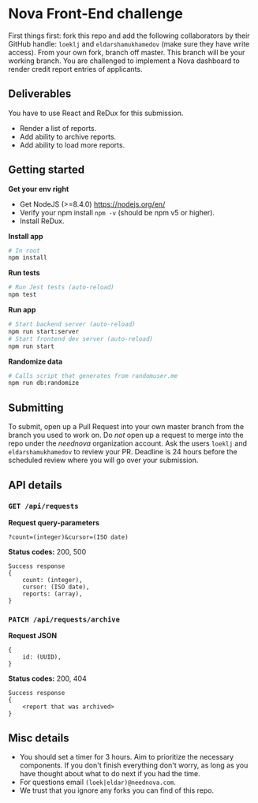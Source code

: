 # Nova Front-End challenge
First things first: fork this repo and add the following collaborators by their GitHub handle: `loeklj` and `eldarshamukhamedov` (make sure they have write access). From your own fork, branch off master. This branch will be your working branch.
You are challenged to implement a Nova dashboard to render credit report entries of applicants.

## Deliverables
You have to use React and ReDux for this submission.
- Render a list of reports.
- Add ability to archive reports.
- Add ability to load more reports.

## Getting started
**Get your env right**
- Get NodeJS (>=8.4.0) https://nodejs.org/en/
- Verify your npm install `npm -v` (should be npm v5 or higher).
- Install ReDux.

**Install app**
```sh
# In root
npm install
```

**Run tests**
```sh
# Run Jest tests (auto-reload)
npm test
```

**Run app**
```sh
# Start backend server (auto-reload)
npm run start:server
# Start frontend dev server (auto-reload)
npm run start
```

**Randomize data**
```sh
# Calls script that generates from randomuser.me
npm run db:randomize
```

## Submitting
To submit, open up a Pull Request into your own master branch from the branch you used to work on. Do *not* open up a request to merge into the repo under the *neednova* organization account.
Ask the users `loeklj` and `eldarshamukhamedov` to review your PR. Deadline is 24 hours before the scheduled review where you will go over your submission.


## API details
### `GET /api/requests`
**Request query-parameters**
```
?count=(integer)&cursor=(ISO date)
```

**Status codes:** 200, 500
```
Success response
{
	count: (integer),
	cursor: (ISO date),
	reports: (array),
}
```


### `PATCH /api/requests/archive`
**Request JSON**
```
{
	id: (UUID),
}
```

**Status codes:** 200, 404
```
Success response
{
	<report that was archived>
}
```

## Misc details
- You should set a timer for 3 hours. Aim to prioritize the necessary components. If you don't finish everything don't worry, as long as you have thought about what to do next if you had the time.
- For questions email `(loek|eldar)@neednova.com`.
- We trust that you ignore any forks you can find of this repo.
